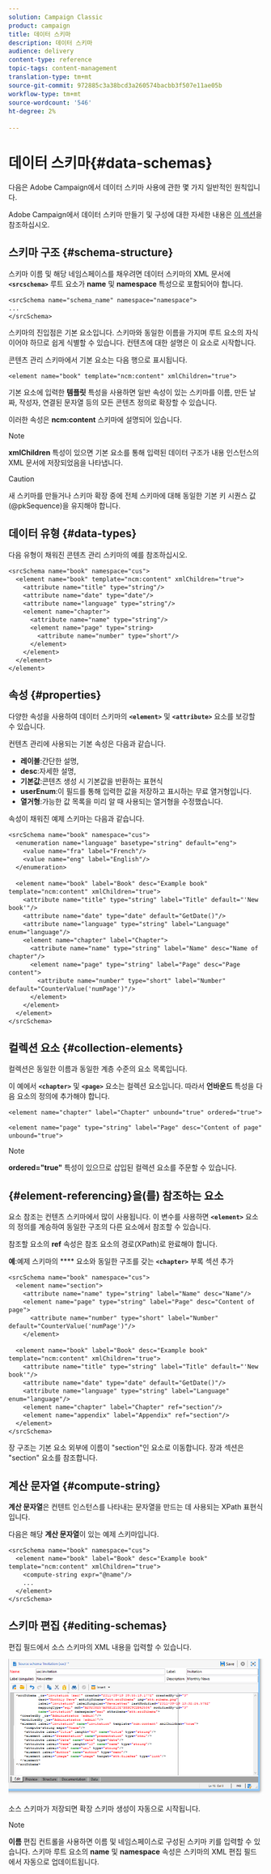 ```yaml
---
solution: Campaign Classic
product: campaign
title: 데이터 스키마
description: 데이터 스키마
audience: delivery
content-type: reference
topic-tags: content-management
translation-type: tm+mt
source-git-commit: 972885c3a38bcd3a260574bacbb3f507e11ae05b
workflow-type: tm+mt
source-wordcount: '546'
ht-degree: 2%

---
```



# 데이터 스키마{#data-schemas}

다음은 Adobe Campaign에서 데이터 스키마 사용에 관한 몇 가지 일반적인 원칙입니다.

Adobe Campaign에서 데이터 스키마 만들기 및 구성에 대한 자세한 내용은 [이 섹션](../../configuration/using/about-schema-edition.md)을 참조하십시오.

## 스키마 구조 {#schema-structure}

스키마 이름 및 해당 네임스페이스를 채우려면 데이터 스키마의 XML 문서에 **`<srcschema>`** 루트 요소가 **name** 및 **namespace** 특성으로 포함되어야 합니다.

```
<srcSchema name="schema_name" namespace="namespace">
...
</srcSchema>
```

스키마의 진입점은 기본 요소입니다. 스키마와 동일한 이름을 가지며 루트 요소의 자식이어야 하므로 쉽게 식별할 수 있습니다. 컨텐츠에 대한 설명은 이 요소로 시작합니다.

콘텐츠 관리 스키마에서 기본 요소는 다음 행으로 표시됩니다.

```
<element name="book" template="ncm:content" xmlChildren="true">
```

기본 요소에 입력한 **템플릿** 특성을 사용하면 일반 속성이 있는 스키마를 이름, 만든 날짜, 작성자, 연결된 문자열 등의 모든 콘텐츠 정의로 확장할 수 있습니다.

이러한 속성은 **ncm:content** 스키마에 설명되어 있습니다.

>[!NOTE]
>
>**xmlChildren** 특성이 있으면 기본 요소를 통해 입력된 데이터 구조가 내용 인스턴스의 XML 문서에 저장되었음을 나타냅니다.

>[!CAUTION]
>
>새 스키마를 만들거나 스키마 확장 중에 전체 스키마에 대해 동일한 기본 키 시퀀스 값(@pkSequence)을 유지해야 합니다.

## 데이터 유형 {#data-types}

다음 유형이 채워진 콘텐츠 관리 스키마의 예를 참조하십시오.

```
<srcSchema name="book" namespace="cus">
  <element name="book" template="ncm:content" xmlChildren="true">
    <attribute name="title" type="string"/>
    <attribute name="date" type="date"/>
    <attribute name="language" type="string"/>
    <element name="chapter">
      <attribute name="name" type="string"/>
      <element name="page" type="string>
        <attribute name="number" type="short"/>
      </element>
    </element>
  </element>
</element>
```

## 속성 {#properties}

다양한 속성을 사용하여 데이터 스키마의 **`<element>`** 및 **`<attribute>`** 요소를 보강할 수 있습니다.

컨텐츠 관리에 사용되는 기본 속성은 다음과 같습니다.

* **레이블**:간단한 설명,
* **desc**:자세한 설명,
* **기본값**:콘텐츠 생성 시 기본값을 반환하는 표현식
* **userEnum**:이 필드를 통해 입력한 값을 저장하고 표시하는 무료 열거형입니다.
* **열거형**:가능한 값 목록을 미리 알 때 사용되는 열거형을 수정했습니다.

속성이 채워진 예제 스키마는 다음과 같습니다.

```
<srcSchema name="book" namespace="cus">
  <enumeration name="language" basetype="string" default="eng">    
    <value name="fra" label="French"/>    
    <value name="eng" label="English"/>   
  </enumeration>

  <element name="book" label="Book" desc="Example book" template="ncm:content" xmlChildren="true">
    <attribute name="title" type="string" label="Title" default="'New book'"/>
    <attribute name="date" type="date" default="GetDate()"/>
    <attribute name="language" type="string" label="Language" enum="language"/>
    <element name="chapter" label="Chapter">
      <attribute name="name" type="string" label="Name" desc="Name of chapter"/>
      <element name="page" type="string" label="Page" desc="Page content">
        <attribute name="number" type="short" label="Number" default="CounterValue('numPage')"/>
      </element>
    </element>
  </element>
</srcSchema>
```

## 컬렉션 요소 {#collection-elements}

컬렉션은 동일한 이름과 동일한 계층 수준의 요소 목록입니다.

이 예에서 **`<chapter>`** 및 **`<page>`** 요소는 컬렉션 요소입니다. 따라서 **언바운드** 특성을 다음 요소의 정의에 추가해야 합니다.

```
<element name="chapter" label="Chapter" unbound="true" ordered="true">
```

```
<element name="page" type="string" label="Page" desc="Content of page" unbound="true">
```

>[!NOTE]
>
>**ordered=&quot;true&quot;** 특성이 있으므로 삽입된 컬렉션 요소를 주문할 수 있습니다.

## {#element-referencing}을(를) 참조하는 요소

요소 참조는 컨텐츠 스키마에서 많이 사용됩니다. 이 변수를 사용하면 **`<element>`** 요소의 정의를 계승하여 동일한 구조의 다른 요소에서 참조할 수 있습니다.

참조할 요소의 **ref** 속성은 참조 요소의 경로(XPath)로 완료해야 합니다.

**예**:예제 스키마의  **** 요소와 동일한 구조를 갖는  **`<chapter>`** 부록 섹션 추가

```
<srcSchema name="book" namespace="cus">
  <element name="section">
    <attribute name="name" type="string" label="Name" desc="Name"/>
    <element name="page" type="string" label="Page" desc="Content of page">
      <attribute name="number" type="short" label="Number" default="CounterValue('numPage')"/>
    </element>

  <element name="book" label="Book" desc="Example book" template="ncm:content" xmlChildren="true">
    <attribute name="title" type="string" label="Title" default="'New book'"/>
    <attribute name="date" type="date" default="GetDate()"/>
    <attribute name="language" type="string" label="Language" enum="language"/>
    <element name="chapter" label="Chapter" ref="section"/>
    <element name="appendix" label="Appendix" ref="section"/>
  </element>
</srcSchema>
```

장 구조는 기본 요소 외부에 이름이 &quot;section&quot;인 요소로 이동합니다. 장과 섹션은 &quot;section&quot; 요소를 참조합니다.

## 계산 문자열 {#compute-string}

**계산 문자열**&#x200B;은 컨텐트 인스턴스를 나타내는 문자열을 만드는 데 사용되는 XPath 표현식입니다.

다음은 해당 **계산 문자열**&#x200B;이 있는 예제 스키마입니다.

```
<srcSchema name="book" namespace="cus">
  <element name="book" label="Book" desc="Example book" template="ncm:content" xmlChildren="true">
    <compute-string expr="@name"/>
    ...
  </element>
</srcSchema>
```

## 스키마 편집 {#editing-schemas}

편집 필드에서 소스 스키마의 XML 내용을 입력할 수 있습니다.

![](assets/d_ncs_integration_schema_edition.png)

소스 스키마가 저장되면 확장 스키마 생성이 자동으로 시작됩니다.

>[!NOTE]
>
>**이름** 편집 컨트롤을 사용하면 이름 및 네임스페이스로 구성된 스키마 키를 입력할 수 있습니다. 스키마 루트 요소의 **name** 및 **namespace** 속성은 스키마의 XML 편집 필드에서 자동으로 업데이트됩니다.
